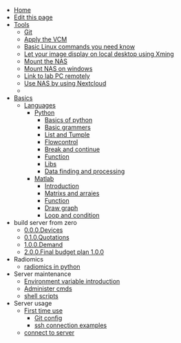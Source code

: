 <!-- docs/_sidebar.md -->

* [Home](README.md)
* [Edit this page](edit.md)
* [Tools](tools.md)
  * [Git](./Tools/git.md)
  * [Apply the VCM](./Tools/apply_vcm.md)
  * [Basic Linux commands you need know](./Tools/linux_commands.md)
  * [Let your image display on local desktop using Xming](./Tools/display_img_on_desktop.md)
  * [Mount the NAS](./Tools/nas_mount.md)
  * [Mount NAS on windows](./Tools/nas_on_windows.md)
  * [Link to lab PC remotely](./Tools/remote_to_labpc.md)
  * [Use NAS by using Nextcloud](./Tools/nextcloud.md)
  * 
* [Basics](./basics/basics.md)
  * [Languages](./basics/languages/README.md)
    * [Python](./basics/languages/python/python.md)
      * [Basics of python](./basics/languages/python/1_basics_of_python.md)
      * [Basic grammers](./basics/languages/python/2_basic_grammers.md)
      * [List and Tumple](./basics/languages/python/3_list_and_tuple.md)
      * [Flowcontrol](./basics/languages/python/4_flowcontrol.md)
      * [Break and continue](./basics/languages/python/5_break_and_continue.md)
      * [Function](./basics/languages/python/6_function.md)
      * [Libs](./basics/languages/python/7_libs.md)
      * [Data finding and processing](./basics/languages/python/8_data_finding_and_processing.md)
    * [Matlab](./basics/languages/matlab/matlab.md)
      * [Introduction](./basics/languages/matlab/1_introduction.md)
      * [Matrixs and arraies](./basics/languages/matlab/2_matrices_andnd_arrays.md)
      * [Function](./basics/languages/matlab/3_functions.md)
      * [Draw graph](./basics/languages/matlab/4_draw_graphs.md)
      * [Loop and condition](./basics/languages/matlab/5_loop_and_condition.md)
* build server from zero
  * [0.0.0.Devices](./build%20server%20from%20zero/0_devices%20we%20can%20use.md)
  * [0.1.0.Quotations](./build%20server%20from%20zero/0.1.0_devices%20cost.md)
  * [1.0.0.Demand](./build%20server%20from%20zero/1_find%20out%20what%20we%20want.md)
  * [2.0.0.Final budget plan 1.0.0](./build%20server%20from%20zero/2.0.0.budget_plan1.0.0.md)
* Radiomics
  * [radiomics in python](./radiomics/pyradiomics.md)
* Server maintenance
  * [Environment variable introduction](./server%20maintance/env_voriable.md)
  * [Administer cmds](./server%20maintance/frequently_used_cmds.md)
  * [shell scripts](./server%20maintance/shell%20scripts.md)
* Server usage
  * [First time use](./server%20users/first_time_use.md)
    * [Git config](./server%20users/firsttime/git_config.md)
    * [ssh connection examples](./server%20users/firsttime/ssh_example.md)
  * [connect to server](./server%20users/connection.md)